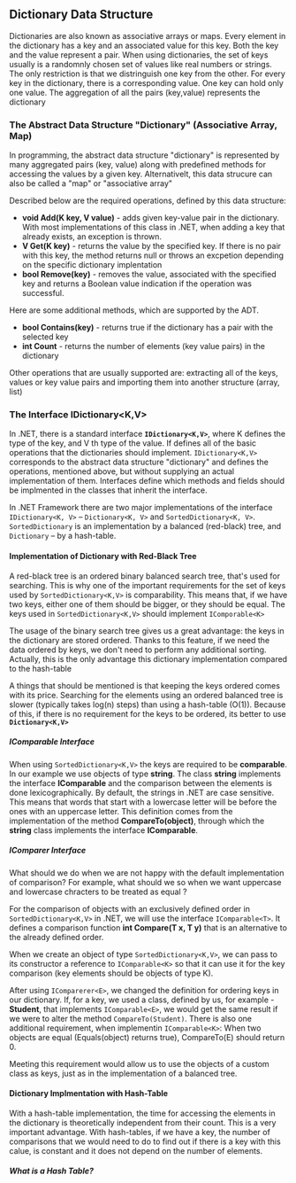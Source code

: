 ## Dictionary Data Structure

Dictionaries are also known as associative arrays or maps. Every element in the dictionary has a key and an associated value for this key. Both the key and the value represent a pair.
When using dictionaries, the set of keys usually is a randomnly chosen set of values like real numbers or strings. The only restriction is that we distringuish one key from the other.
For every key in the dictionary, there is a corresponding value. One key can hold only one value. The aggregation of all the pairs (key,value) represents the dictionary

### The Abstract Data Structure "Dictionary" (Associative Array, Map)

In programming, the abstract data structure "dictionary" is represented by many aggregated pairs (key, value) along with predefined methods for accessing the values by a given key. Alternativelt, this data strucure can also be called a "map" or "associative array"

Described below are the required operations, defined by this data structure:

- **void Add(K key, V value)** - adds given key-value pair in the dictionary. With most implementations of this class in .NET, when adding a key that already exists, an exception is thrown.
- **V Get(K key)** - returns the value by the specified key. If there is no pair with this key, the method returns null or throws an excpetion depending on the specific dictionary implentation
- **bool Remove(key)** - removes the value, associated with the specified key and returns a Boolean value indication if the operation was successful.

Here are some additional methods, which are supported by the ADT.

- **bool Contains(key)** - returns true if the dictionary has a pair with the selected key
- **int Count** - returns the number of elements (key value pairs) in the dictionary

Other operations that are usually supported are: extracting all of the keys, values or key value pairs and importing them into another structure (array, list)

### The Interface IDictionary<K,V>

In .NET, there is a standard interface **`IDictionary<K,V>`**, where K defines the type of the key, and V th type of the value. If defines all of the basic operations that the dictionaries should implement. `IDictionary<K,V>` corresponds to the abstract data structure "dictionary" and defines the operations, mentioned above, but without supplying an actual implementation of them. Interfaces define which methods and fields should be implmented in the classes that inherit the interface.

In .NET Framework there are two major implementations of the interface `IDictionary<K, V>` – `Dictionary<K, V>` and `SortedDictionary<K, V>`. `SortedDictionary` is an implementation by a balanced (red-black) tree, and `Dictionary` – by a hash-table.

#### Implementation of Dictionary with Red-Black Tree

A red-black tree is an ordered binary balanced search tree, that's used for searching. This is why one of the important requirements for the set of keys used by `SortedDictionary<K,V>` is comparability. This means that, if we have two keys, either one of them should be bigger, or they should be equal. The keys used in `SortedDictionary<K,V>` should implement `IComporable<K>`

The usage of the binary search tree gives us a great advantage: the keys in the dictionary are stored ordered. Thanks to this feature, if we need the data ordered by keys, we don't need to perform any additional sorting. Actually, this is the only advantage this dictionary implementation compared to the hash-table

A things that should be mentioned is that keeping the keys ordered comes with its price. Searching for the elements using an ordered balanced tree is slower (typically takes log(n) steps) than using a hash-table (O(1)). Because of this, if there is no requirement for the keys to be ordered, its better to use **`Dictionary<K,V>`**

##### IComparable<K> Interface

When using `SortedDictionary<K,V>` the keys are required to be **comparable**. In our example we use objects of type **string**.
The class **string** implements the interface **IComparable** and the comparison between the elements is done lexicographically. By default, the strings in .NET are case sensitive. This means that words that start with a lowercase letter will be before the ones with an uppercase letter. This definition comes from the implementation of the method **CompareTo(object)**, through which the **string** class implements the interface **IComparable**.

##### IComparer<T> Interface

What should we do when we are not happy with the default implementation of comparison? For example, what should we so when we want uppercase and lowercase chracters to be treated as equal ?

For the comparison of objects with an exclusively defined order in `SortedDictionary<K,V>` in .NET, we will use the interface `IComparable<T>`. It defines a comparison function **int Compare(T x, T y)** that is an alternative to the already defined order.

When we create an object of type `SortedDictionary<K,V>`, we can pass to its constructor a reference to `IComparable<K>` so that it can use it for the key comparison (key elements should be objects of type K).

After using `IComparerer<E>`, we changed the definition for ordering keys in our dictionary. If, for a key, we used a class, defined by us, for example - **Student**, that implements `IComparable<E>`, we would get the same result if we were to alter the method `CompareTo(Student)`. There is also one additional requirement, when implementin `IComparable<K>`:
When two objects are equal (Equals(object) returns true), CompareTo(E) should return 0.

Meeting this requirement would allow us to use the objects of a custom class as keys, just as in the implementation of a balanced tree.

#### Dictionary Implmentation with Hash-Table

With a hash-table implementation, the time for accessing the elements in the dictionary is theoretically independent from their count. This is a very important advantage. With hash-tables, if we have a key, the number of comparisons that we would need to do to find out if there is a key with this calue, is constant and it does not depend on the number of elements.

##### What is a Hash Table?